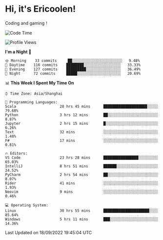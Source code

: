 # Hi, it's Ericoolen!
Coding and gaming！

<!--START_SECTION:waka-->
![Code Time](http://img.shields.io/badge/Code%20Time-394%20hrs%209%20mins-blue)

![Profile Views](http://img.shields.io/badge/Profile%20Views-0-blue)

**I'm a Night 🦉** 

```text
🌞 Morning    33 commits     ██░░░░░░░░░░░░░░░░░░░░░░░   9.48% 
🌆 Daytime    116 commits    ████████░░░░░░░░░░░░░░░░░   33.33% 
🌃 Evening    127 commits    █████████░░░░░░░░░░░░░░░░   36.49% 
🌙 Night      72 commits     █████░░░░░░░░░░░░░░░░░░░░   20.69%

```


📊 **This Week I Spent My Time On** 

```text
⌚︎ Time Zone: Asia/Shanghai

💬 Programming Languages: 
Scala                    28 hrs 45 mins      ████████████████████░░░░░   79.68% 
Python                   3 hrs 12 mins       ██░░░░░░░░░░░░░░░░░░░░░░░   8.87% 
Jupyter                  2 hrs 15 mins       █░░░░░░░░░░░░░░░░░░░░░░░░   6.26% 
Text                     32 mins             ░░░░░░░░░░░░░░░░░░░░░░░░░   1.48% 
F#                       17 mins             ░░░░░░░░░░░░░░░░░░░░░░░░░   0.81%

🔥 Editors: 
VS Code                  23 hrs 28 mins      ████████████████░░░░░░░░░   65.03% 
IntelliJ                 8 hrs 51 mins       ██████░░░░░░░░░░░░░░░░░░░   24.52% 
PyCharm                  2 hrs 54 mins       ██░░░░░░░░░░░░░░░░░░░░░░░   8.07% 
Rider                    41 mins             ░░░░░░░░░░░░░░░░░░░░░░░░░   1.93% 
Neovim                   9 mins              ░░░░░░░░░░░░░░░░░░░░░░░░░   0.46%

💻 Operating System: 
Linux                    30 hrs 55 mins      █████████████████████░░░░   85.64% 
Windows                  5 hrs 11 mins       ███░░░░░░░░░░░░░░░░░░░░░░   14.36%

```


 Last Updated on 18/09/2022 19:45:04 UTC
<!--END_SECTION:waka-->


